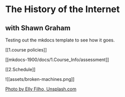 # The History of the Internet
## with Shawn Graham

Testing out the mkdocs template to see how it goes.

[[1.course policies]]

[[mkdocs-1900/docs/1.Course_Info/assessment]]

[[2.Schedule]]

![[assets/broken-machines.png]]

[Photo by Elly Filho, Unsplash.com](https://unsplash.com/photos/uKB4O22KMMk)